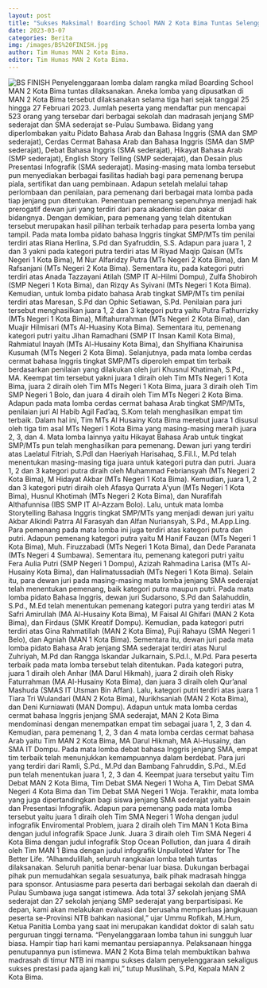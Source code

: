 ```yaml
---
layout: post
title: "Sukses Maksimal! Boarding School MAN 2 Kota Bima Tuntas Selenggarakan Lomba"
date: 2023-03-07
categories: Berita
img: /images/BS%20FINISH.jpg
author: Tim Humas MAN 2 Kota Bima.
editor: Tim Humas MAN 2 Kota Bima.
---
```

![BS FINISH](https://user-images.githubusercontent.com/124013543/223243279-6f80e755-368a-4df1-b82e-5ad350e96924.jpg)
Penyelenggaraan lomba dalam rangka milad Boarding School MAN 2 Kota Bima tuntas dilaksanakan. Aneka lomba yang dipusatkan di MAN 2 Kota Bima tersebut dilaksanakan selama tiga hari sejak tanggal 25 hingga 27 Februari 2023. Jumlah peserta yang mendaftar pun mencapai 523 orang yang tersebar dari berbagai sekolah dan madrasah jenjang SMP sederajat dan SMA sederajat se-Pulau Sumbawa.
Bidang yang diperlombakan yaitu Pidato Bahasa Arab dan Bahasa Inggris (SMA dan SMP sederajat), Cerdas Cermat Bahasa Arab dan Bahasa Inggris (SMA dan SMP sederajat), Debat Bahasa Inggris (SMA sederajat), Hikayat Bahasa Arab (SMP sederajat), English Story Telling (SMP sederajat), dan Desain plus Presentasi Infografik (SMA sederajat). Masing-masing mata lomba tersebut pun menyediakan berbagai fasilitas hadiah bagi para pemenang berupa piala, sertifikat dan uang pembinaan.
Adapun setelah melalui tahap perlombaan dan penilaian, para pemenang dari berbagai mata lomba pada tiap jenjang pun ditentukan. Penentuan pemenang sepenuhnya menjadi hak prerogatif dewan juri yang terdiri dari para akademisi dan pakar di bidangnya. Dengan demikian, para pemenang yang telah ditentukan tersebut merupakan hasil pilihan terbaik terhadap para peserta lomba yang tampil.
Pada mata lomba pidato bahasa Inggris tingkat SMP/MTs tim penilai terdiri atas Riana Herlina, S.Pd dan Syafruddin, S.S. Adapun para juara 1, 2 dan 3 yakni pada kategori putra terdiri atas M Riyad Maqip Qaisan (MTs Negeri 1 Kota Bima), M Nur Alfaridzy Putra (MTs Negeri 2 Kota Bima), dan M Rafsanjani (MTs Negeri 2 Kota Bima). Sementara itu, pada kategori putri terdiri atas Anada Tazzayani Atilah (SMP IT Al-Hilmi Dompu), Zulfa Shobiroh (SMP Negeri 1 Kota Bima), dan Rizqy As Syivani (MTs Negeri 1 Kota Bima).
Kemudian, untuk lomba pidato bahasa Arab tingkat SMP/MTs tim penilai terdiri atas Maresan, S.Pd dan Ophic Setiawan, S.Pd. Penilaian para juri tersebut menghasilkan juara 1, 2 dan 3 kategori putra yaitu Putra Fathurrizky (MTs Negeri 1 Kota Bima), Miftahurrahman (MTs Negeri 2 Kota Bima), dan Muajir Hilmisari (MTs Al-Huasiny Kota Bima).  Sementara itu, pemenang kategori putri yaitu Jihan Ramadhani (SMP IT Insan Kamil Kota Bima), Rahmiatul Inayah (MTs Al-Husainy Kota Bima), dan Shylfiana Khairunisa Kusumah (MTs Negeri 2 Kota Bima).
Selanjutnya, pada mata lomba cerdas cermat bahasa Inggris tingkat SMP/MTs diperoleh empat tim terbaik berdasarkan penilaian yang dilakukan oleh juri Khusnul Khatimah, S.Pd., MA. Keempat tim tersebut yakni juara 1 diraih oleh Tim MTs Negeri 1 Kota Bima, juara 2 diraih oleh Tim MTs Negeri 1 Kota Bima, juara 3 diraih oleh Tim SMP Negeri 1 Bolo, dan juara 4 diraih oleh Tim MTs Negeri 2 Kota Bima. Adapun pada mata lomba cerdas cermat bahasa Arab tingkat SMP/MTs, penilaian juri Al Habib Agil Fad’aq, S.Kom telah menghasilkan empat tim terbaik. Dalam hal ini, Tim MTs Al Husainy Kota Bima merebut juara 1 disusul oleh tiga tim asal MTs Negeri 1 Kota Bima yang masing-masing meraih juara 2, 3, dan 4. 
Mata lomba lainnya yaitu Hikayat Bahasa Arab untuk tingkat SMP/MTs pun telah menghasilkan para pemenang. Dewan juri yang terdiri atas Laelatul Fitriah, S.PdI dan Haeriyah Harisahaq, S.Fil.I., M.Pd telah menentukan masing-masing tiga juara untuk kategori putra dan putri. Juara 1, 2 dan 3 kategori putra diraih oleh Muhammad Febriansyah (MTs Negeri 2 Kota Bima), M Hidayat Akbar (MTs Negeri 1 Kota Bima). Kemudian, juara 1, 2 dan 3 kategori putri diraih oleh Afasya Qurrata A'yun (MTs Negeri 1 Kota Bima), Husnul Khotimah (MTs Negeri 2 Kota Bima), dan Nurafifah Althafunnisa (IBS SMP IT Al-Azzam Bolo).
Lalu, untuk mata lomba Storytelling Bahasa Inggris tingkat SMP/MTs yang menjadi dewan juri yaitu Akbar Alkindi Patrra Al Farasyah dan Alfan Nuriansyah, S.Pd., M.App.Ling. Para pemenang pada mata lomba ini juga terdiri atas kategori putra dan putri. Adapun pemenang kategori putra yaitu M Hanif Fauzan (MTs Negeri 1 Kota Bima), Muh. Firuzzabadi (MTs Negeri 1 Kota Bima), dan Dede Paranata (MTs Negeri 4 Sumbawa). Sementara itu, pemenang kategori putri yaitu Fera Aulia Putri (SMP Negeri 1 Dompu), Azizah Rahmadina Larisa (MTs Al-Husainy Kota Bima), dan Halimatussadiah (MTs Negeri 1 Kota Bima).
Selain itu, para dewan juri pada masing-masing mata lomba jenjang SMA sederajat telah menentukan pemenang, baik kategori putra maupun putri. Pada mata lomba pidato Bahasa Inggris, dewan juri Sudarsono, S.Pd dan Salahuddin, S.Pd., M.Ed telah menentukan pemenang kategori putra yang terdiri atas M Safri Amirullah (MA Al-Husainy Kota Bima), M Faisal Al Ghifari (MAN 2 Kota Bima), dan Firdaus (SMK Kreatif Dompu). Kemudian, pada kategori putri terdiri atas Gina Rahmatillah (MAN 2 Kota Bima), Puji Rahayu (SMA Negeri 1 Belo), dan Agniah (MAN 1 Kota Bima).
Sementara itu, dewan juri pada mata lomba pidato Bahasa Arab jenjang SMA sederajat terdiri atas Nurul Zuhriyah, M.Pd dan Rangga Iskandar Julkarnain, S.Pd.I., M.Pd. Para peserta terbaik pada mata lomba tersebut telah ditentukan. Pada kategori putra, juara 1 diraih oleh Anhar (MA Darul Hikmah), juara 2 diraih oleh Risky Faturrahman (MA Al-Husainy Kota Bima), dan juara 3 diraih oleh Qur’anal Mashuda (SMAS IT Utsman Bin Affan). Lalu, kategori putri terdiri atas juara 1 Tiara Tri Wulandari (MAN 2 Kota Bima), Nurikhsaniah (MAN 2 Kota Bima), dan Deni Kurniawati (MAN Dompu).
Adapun untuk mata lomba cerdas cermat bahasa Inggris jenjang SMA sederajat, MAN 2 Kota Bima mendominasi dengan menempatkan empat tim sebagai juara 1, 2, 3 dan 4. Kemudian, para pemenang 1, 2, 3 dan 4 mata lomba cerdas cermat bahasa Arab yaitu Tim MAN 2 Kota Bima, MA Darul Hikmah, MA Al-Husainy, dan SMA IT Dompu.
Pada mata lomba debat bahasa Inggris jenjang SMA, empat tim terbaik telah menunjukkan kemampuannya dalam berdebat. Para juri yang terdiri dari Ramli, S.Pd., M.Pd dan Bambang Fahruddin, S.Pd., M.Ed pun telah menentukan juara 1, 2, 3 dan 4. Keempat juara tersebut yaitu Tim Debat MAN 2 Kota Bima, Tim Debat SMA Negeri 1 Woha A, Tim Debat SMA Negeri 4 Kota Bima dan Tim Debat SMA Negeri 1 Woja.
Terakhir, mata lomba yang juga dipertandingkan bagi siswa jenjang SMA sederajat yaitu Desain dan Presentasi Infografik. Adapun para pemenang pada mata lomba tersebut yaitu juara 1 diraih oleh Tim SMA Negeri 1 Woha dengan judul infografik Enviromental Problem, juara 2 diraih oleh Tim MAN 1 Kota Bima dengan judul infografik Space Junk. Juara 3 diraih oleh Tim SMA Negeri 4 Kota Bima dengan judul infografik Stop Ocean Pollution, dan juara 4 diraih oleh Tim MAN 1 Bima dengan judul infografik Unpulloted Water for The Better Life.
“Alhamdulillah, seluruh rangkaian lomba telah tuntas dilaksanakan. Seluruh panitia benar-benar luar biasa. Dukungan berbagai pihak pun memudahkan segala sesuatunya, baik pihak madrasah hingga para sponsor. Antusiasme para peserta dari berbagai sekolah dan daerah di Pulau Sumbawa juga sangat istimewa. Ada total 37 sekolah jenjang SMA sederajat dan 27 sekolah jenjang SMP sederajat yang berpartisipasi. Ke depan, kami akan melakukan evaluasi dan berusaha memperluas jangkauan peserta se-Provinsi NTB bahkan nasional,” ujar Ummu Rofikah, M.Hum, Ketua Panitia Lomba yang saat ini merupakan kandidat doktor di salah satu perguruan tinggi ternama.
“Penyelanggaraan lomba tahun ini sungguh luar biasa. Hampir tiap hari kami memantau persiapannya. Pelaksanaan hingga penutupannya pun istimewa. MAN 2 Kota Bima telah membuktikan bahwa madrasah di timur NTB ini mampu sukses dalam penyelenggaraan sekaligus sukses prestasi pada ajang kali ini,” tutup Muslihah, S.Pd, Kepala MAN 2 Kota Bima.

